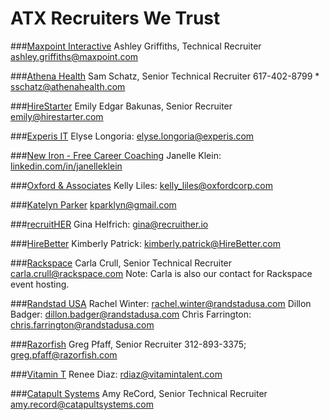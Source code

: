 ATX Recruiters We Trust
=========================
###[Maxpoint Interactive](http://www.maxpoint.com)
Ashley Griffiths, Technical Recruiter
[ashley.griffiths@maxpoint.com](mailto:ashley.griffiths@maxpoint.com)

###[Athena Health](https://www.aetna.com/)
Sam Schatz, Senior Technical Recruiter
617-402-8799 * [sschatz@athenahealth.com](mailto:sschatz@athenahealth.com)

###[HireStarter](http://www.hirestarter.com/)
Emily Edgar Bakunas, Senior Recruiter
[emily@hirestarter.com](mailto:emily@hirestarter.com)

###[Experis IT](http://www.experis.com/)
Elyse Longoria: [elyse.longoria@experis.com](mailto:elyse.longoria@experis.com)

###[New Iron - Free Career Coaching](http://www.newiron.com/)
Janelle Klein: [linkedin.com/in/janelleklein](https://www.linkedin.com/in/janelleklein)

###[Oxford & Associates](http://oxfordcorp.com/content/austin-tx)
Kelly Liles: [kelly_liles@oxfordcorp.com](mailto:kelly_liles@oxfordcorp.com)

###[Katelyn Parker](kparklyn@gmail.com)
[kparklyn@gmail.com](mailto:kparklyn@gmail.com)

###[recruitHER](http://www.recruither.io/)
Gina Helfrich: [gina@recruither.io](mailto:gina@recruither.io)

###[HireBetter](http://hirebetter.com/)
Kimberly Patrick: [kimberly.patrick@HireBetter.com](mailto:kimberly.patrick@HireBetter.com)

###[Rackspace](http://rackspace.com)
Carla Crull, Senior Technical Recruiter
[carla.crull@rackspace.com](mailto:carla.crull@rackspace.com)
Note: Carla is also our contact for Rackspace event hosting.

###[Randstad USA](https://www.randstadusa.com/technologies/)
Rachel Winter: [rachel.winter@randstadusa.com](mailto:rachel.winter@randstadusa.com)
Dillon Badger: [dillon.badger@randstadusa.com](mailto:dillon.badger@randstadusa.com)
Chris Farrington: [chris.farrington@randstadusa.com](chris.farrington@randstadusa.com)

###[Razorfish](http://www.razorfish.com/)
Greg Pfaff, Senior Recruiter
312-893-3375; [greg.pfaff@razorfish.com](mailto:greg.pfaff@razorfish.com)

###[Vitamin T](https://vitamintalent.com/)
Renee Diaz: [rdiaz@vitamintalent.com](mailto:rdiaz@vitamintalent.com)

###[Catapult Systems](http://www.catapultsystems.com/)
Amy ReCord, Senior Technical Recruiter
[amy.record@catapultsystems.com](mailto:amy.record@catapultsystems.com)
